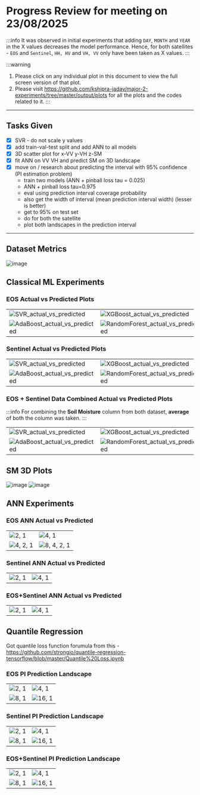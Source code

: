 # Progress Review for meeting on 23/08/2025
:::info
It was observed in initial experiments that adding `DAY`, `MONTH` and `YEAR` in the X values decreases the model performance.
Hence, for both satellites - `EOS` and `Sentinel`, `HH, HV` and `VH, VV` only have been taken as X values.
:::

:::warning
1. Please click on any individual plot in this document to view the full screen version of that plot.
2. Please visit https://github.com/kshipra-jadav/major-2-experiments/tree/master/output/plots for all the plots and the codes related to it.
:::

----

## Tasks Given

- [x] SVR - do not scale y values
- [x] add train-val-test split and add ANN to all models
- [x] 3D scatter plot for x-VV y-VH z-SM
- [x] fit ANN on VV VH and predict SM on 3D landscape
- [x] move on / research about predicting the interval with 95% confidence (PI estimation problem)
    - train two models (ANN + pinball loss tau = 0.025)
    - ANN + pinball loss tau=0.975
    - eval using prediction interval coverage probability
    - also get the width of interval (mean prediction interval width) (lesser is better)
    - get to 95% on test set
    - do for both the satellite
    - plot both landscapes in the prediction interval

------


## Dataset Metrics
![image](https://hackmd.io/_uploads/SkOtS_oFel.png)

## Classical ML Experiments
### EOS Actual vs Predicted Plots

|                                                                            |                                                                                |
| -------------------------------------------------------------------------- | ------------------------------------------------------------------------------ |
| ![SVR_actual_vs_predicted](https://hackmd.io/_uploads/SyuASuitxe.png)      | ![XGBoost_actual_vs_predicted](https://hackmd.io/_uploads/H1_0HdsYxl.png)      |
| ![AdaBoost_actual_vs_predicted](https://hackmd.io/_uploads/ByP0r_sYxx.png) | ![RandomForest_actual_vs_predicted](https://hackmd.io/_uploads/HJOAHOoYll.png) |


### Sentinel Actual vs Predicted Plots

|                                                                            |                                                                                |
| -------------------------------------------------------------------------- | ------------------------------------------------------------------------------ |
| ![SVR_actual_vs_predicted](https://hackmd.io/_uploads/HyjZ8ujFlx.png)      | ![XGBoost_actual_vs_predicted](https://hackmd.io/_uploads/BJobIdoFge.png)      |
| ![AdaBoost_actual_vs_predicted](https://hackmd.io/_uploads/SyjZIOstgx.png) | ![RandomForest_actual_vs_predicted](https://hackmd.io/_uploads/H1sW8uitel.png) |


### EOS + Sentinel Data Combined Actual vs Predicted Plots
:::info
For combining the **Soil Moisture** column from both dataset, **average** of both the column was taken.
:::

|                                                                            |                                                                                |
| -------------------------------------------------------------------------- | ------------------------------------------------------------------------------ |
| ![SVR_actual_vs_predicted](https://hackmd.io/_uploads/r1zN2OsYgx.png)      | ![XGBoost_actual_vs_predicted](https://hackmd.io/_uploads/rkfN2dotxl.png)     |
| ![AdaBoost_actual_vs_predicted](https://hackmd.io/_uploads/BybVnuoYll.png) | ![RandomForest_actual_vs_predicted](https://hackmd.io/_uploads/Bkz43OsKgg.png) |


## SM 3D Plots

![image](https://hackmd.io/_uploads/H18RkZnYll.png)
![image](https://hackmd.io/_uploads/Sk5Pxb2Feg.png)

## ANN Experiments
### EOS ANN Actual vs Predicted
|                                                       |                                                          |
|:----------------------------------------------------- | -------------------------------------------------------- |
| ![2, 1](https://hackmd.io/_uploads/r19DGf2Ygx.png)    | ![4, 1](https://hackmd.io/_uploads/H1qwff2tel.png)       |
| ![4, 2, 1](https://hackmd.io/_uploads/SJqPGf3Kxx.png) | ![8, 4, 2, 1](https://hackmd.io/_uploads/SyqvzznFlx.png) |

### Sentinel ANN Actual vs Predicted
|                                                       |                                                          |
|:----------------------------------------------------- | -------------------------------------------------------- |
| ![2, 1](https://hackmd.io/_uploads/ByG7rG2teg.png)    | ![4, 1](https://hackmd.io/_uploads/B1mQHznFeg.png)       |

### EOS+Sentinel ANN Actual vs Predicted
|                                                       |                                                          |
|:----------------------------------------------------- | -------------------------------------------------------- |
| ![2, 1](https://hackmd.io/_uploads/HJmLIz3Fll.png)    | ![4, 1](https://hackmd.io/_uploads/SJX88M2Ygg.png)       |

## Quantile Regression

Got quantile loss function forumula from this - https://github.com/strongio/quantile-regression-tensorflow/blob/master/Quantile%20Loss.ipynb

### EOS PI Prediction Landscape
|                                                       |                                                          |
|:----------------------------------------------------- | -------------------------------------------------------- |
| ![2, 1](https://hackmd.io/_uploads/rJwqnwB9le.png)    | ![4, 1](https://hackmd.io/_uploads/BJwqhPr5eg.png)       |
| ![8, 1](https://hackmd.io/_uploads/BJI5hwrqxe.png)    | ![16, 1](https://hackmd.io/_uploads/SyD9nwH5xe.png)      |


### Sentinel PI Prediction Landscape
|                                                       |                                                          |
|:----------------------------------------------------- | -------------------------------------------------------- |
| ![2, 1](https://hackmd.io/_uploads/rJ5i3DHcle.png)    | ![4, 1](https://hackmd.io/_uploads/SJco2Drqxl.png)       |
| ![8, 1](https://hackmd.io/_uploads/rJ9i2vr5ex.png)    | ![16, 1](https://hackmd.io/_uploads/BJqi2DH9xl.png)      |


### EOS+Sentinel PI Prediction Landscape
|                                                       |                                                          |
|:----------------------------------------------------- | -------------------------------------------------------- |
| ![2, 1](https://hackmd.io/_uploads/SkgT2vB9lx.png)    | ![4, 1](https://hackmd.io/_uploads/rkganwrqll.png)       |
| ![8, 1](https://hackmd.io/_uploads/HJWThwrcxg.png)    | ![16, 1](https://hackmd.io/_uploads/S1W62wBqel.png)      |
